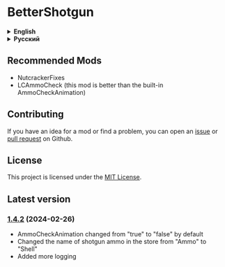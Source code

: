 # BetterShotgun

<details>
<summary><strong>English</strong></summary>

Should support custom moons (I haven't tested)

## Config

All available mod settings can be found in the config ```Hypick.BetterShotgun.cfg```

! If the Rarity parameter is enabled, the item will appear in gifts

Available settings in the config:

- Shotgun
  - Price (default = 700, disable = -1)
    - Cost of a shotgun in the store
  - MinValueScrap (default = 40) (In the game, the value is scaled down, so it is calculated using the formula value * 100 / 40)
    - Minimum scrap cost
  - MaxValueScrap (default = 70) (In the game, the value is scaled down, so it is calculated using the formula value * 100 / 40)
    - Maximum scrap cost
  - Rarity (default = -1, disable = -1)
    - Rarity of shotgun spawn on moons (higher = more often)
  - **[BETA]** Weight
    - Scrap weight
  - MaxDiscount (default = 80, vanilla = 80)
    - Maximum discount in the store
- Shotgun Tweaks
  - MisfireOff (default = true, vanilla = false)
    - Disables misfire
  - InfiniteAmmo (default = false)
    - Endless ammo
  - ShowAmmoCount (default = true)
    - The number of cartridges in the shotgun will be displayed at the top right
  - **[BETA]** AmmoCheckAnimation (default = false)
    - Adds ammo check animation to the reload button
  - ReloadKeybind (default = false, vanilla = E)
    - Changes the reload key to the one you set
  - ReloadNoLimit (default = false)
    - Allows you to endlessly reload your shotgun
  - SkipReloadAnimation (default = false)
    - Skips reload animation
  - DisableFriendlyFire (default = false)
    - Turns off friendly fire
- Shell
  - Price (default: 50, disable = -1)
    - Cost of a cartridge in the store
  - MinValueScrap (default = 15) (In the game, the value is scaled down, so it is calculated using the formula value * 100 / 40)
    - Minimum scrap cost
  - MaxValueScrap (default = 25) (In the game, the value is scaled down, so it is calculated using the formula value * 100 / 40)
    - Maximum scrap cost
  - Rarity (default = 2, disable = -1)
    - Rarity of the appearance of cartridges on moons (higher = more often)
  - MaxDiscount (default = 80, vanilla = 80)
    - Maximum discount in the store

</details>

<details>
<summary><strong>Русский</strong></summary>

Должен поддерживать кастомные луны (я не тестировал)

## Конфиг

Все доступные настройки мода можно найти в конфиге ```Hypick.BetterShotgun.cfg```

! Если параметр Rarity включен, то предмет будет появляться еще в подарах

Доступные настройки в конфиге:

- Shotgun
  - Price (по умолчанию = 700, отключить = -1)
    - Стоимость дробовика в магазине
  - MinValueScrap (по умолчанию = 40) (В игре значение масштабируется в меньшую сторону, поэтому высчитывается по формуле value * 100 / 40)
    - Минимальная стоимость лома
  - MaxValueScrap (по умолчанию = 70) (В игре значение масштабируется в меньшую сторону, поэтому высчитывается по формуле value * 100 / 40)
    - Максимальная стоимость лома
  - Rarity (по умолчанию = -1, отключить = -1)
    - Редкость появления дробовика на лунах (выше = чаще)
  - **[BETA]** Weight (по умолчанию = 16)
    - Вес лома
  - MaxDiscount (по умолчанию = 80, ванилла = 80)
    - Максимальная скидка в магазине
- Shotgun Tweaks
  - MisfireOff (по умолчанию = true, ванилла = false)
    - Отключает осечку
  - InfiniteAmmo (по умолчанию = false)
    - Бесконечные патроны
  - ShowAmmoCount (по умолчанию = true)
    - Справа сверху будет отображаться кол-во патронов в дробовике
  - **[BETA]** AmmoCheckAnimation (по умолчанию = false)
    - Добавляет анимацию проверки патронов на кнопку перезарядки
  - ReloadKeybind (по умолчанию = false, ванилла = E)
    - Меняет клавишу перезарядки на установленную вами
  - ReloadNoLimit (по умолчанию = false)
    - Позволяет бесконечно перезаряжать дробовик
  - SkipReloadAnimation (по умолчанию = false)
    - Пропускает анимацию перезарядки
  - DisableFriendlyFire (по умолчанию = false)
    - Отключает огонь по своим
- Shell
  - Price (по умолчанию: 50, отключить = -1)
    - Стоимость патрона в магазине
  - MinValueScrap (по умолчанию = 15) (В игре значение масштабируется в меньшую сторону, поэтому высчитывается по формуле value * 100 / 40)
    - Минимальная стоимость найденного на луне патрона
  - MaxValueScrap (по умолчанию = 25) (В игре значение масштабируется в меньшую сторону, поэтому высчитывается по формуле value * 100 / 40)
    - Максимальная стоимость найденного на луне патрона
  - Rarity (по умолчанию = 2, отключить = -1)
    - Редкость появления патронов на лунах (выше = чаще)
  - MaxDiscount (default = 80, vanilla = 80)
    - Maximum discount in the store

</details>

## Recommended Mods

- NutcrackerFixes
- LCAmmoCheck (this mod is better than the built-in AmmoCheckAnimation)

## Contributing

If you have an idea for a mod or find a problem, you can open an [issue](https://github.com/Hypick122/BetterShotgun/issues) or [pull request](https://github.com/Hypick122/BetterShotgun/pulls) on Github.

## License

This project is licensed under the [MIT License](https://github.com/Hypick122/BetterShotgun?tab=MIT-1-ov-file).

## Latest version

### [1.4.2](https://github.com/Hypick122/BetterShotgun/compare/v1.4.1...v1.4.2) (2024-02-26)

- AmmoCheckAnimation changed from "true" to "false" by default
- Changed the name of shotgun ammo in the store from "Ammo" to "Shell"
- Added more logging

